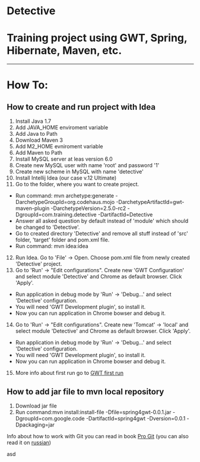 Detective
==========

Training project using GWT, Spring, Hibernate, Maven, etc.
===

---
# How To:

[russian]: http://git-scm.com/book/ru/
[Pro Git]: http://git-scm.com/book/
[GWT first run]: http://antonkirillov.wordpress.com/2011/03/22/creating-and-running-gwt-project-using-maven-and-intellij-idea-10/

How to create and run project with Idea
---
1. Install Java 1.7
2. Add JAVA_HOME enviroment variable
3. Add Java to Path
4. Download Maven 3
5. Add M2_HOME evniroment variable
6. Add Maven to Path
7. Install MySQL server at leas version 6.0
8. Create new MySQL user with name 'root' and password '1'
9. Create new scheme in MySQL with name 'detective'
10. Install Intellij Idea (our case v.12 Ultimate)
11. Go to the folder, where you want to create project.
 * Run command: mvn archetype:generate -DarchetypeGroupId=org.codehaus.mojo -DarchetypeArtifactId=gwt-maven-plugin -DarchetypeVersion=2.5.0-rc2 -DgroupId=com.training.detective -DartifactId=Detective
 * Answer all asked question by default instead of 'module' which should be changed to 'Detective'.
 * Go to created directory 'Detective' and remove all stuff instead of 'src' folder, 'target' folder and pom.xml file.
 * Run command:	mvn idea:idea
12. Run Idea. Go to 'File' -> Open. Choose pom.xml file from newly created 'Detective' project.
13. Go to 'Run' -> "Edit configurations". Create new 'GWT Configuration' and select module 'Detective' and Chrome as default browser. Click 'Apply'.
 * Run application in debug mode by 'Run' -> 'Debug...' and select 'Detective' configuration.
 * You will need 'GWT Development plugin', so install it.
 * Now you can run application in Chrome bowser and debug it.
14. Go to 'Run' -> "Edit configurations". Create new 'Tomcat' -> 'local' and select module 'Detective' and Chrome as default browser. Click 'Apply'.
 * Run application in debug mode by 'Run' -> 'Debug...' and select 'Detective' configuration.
 * You will need 'GWT Development plugin', so install it.
 * Now you can run application in Chrome bowser and debug it.
15. More info about first run go to [GWT first run]

How to add jar file to mvn local repository
---
1. Download jar file
2. Run command:mvn install:install-file -Dfile=spring4gwt-0.0.1.jar -DgroupId=com.google.code -DartifactId=spring4gwt -Dversion=0.0.1 -Dpackaging=jar

Info about how to work with Git you can read in book [Pro Git] \(you can also read it on [russian]\)

asd